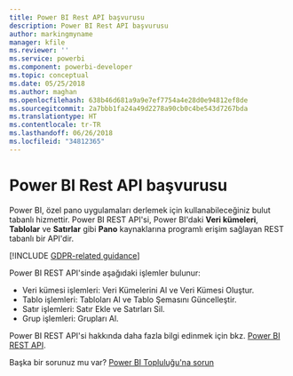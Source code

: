 ```yaml
---
title: Power BI Rest API başvurusu
description: Power BI Rest API başvurusu
author: markingmyname
manager: kfile
ms.reviewer: ''
ms.service: powerbi
ms.component: powerbi-developer
ms.topic: conceptual
ms.date: 05/25/2018
ms.author: maghan
ms.openlocfilehash: 638b46d681a9a9e7ef7754a4e28d0e94812ef8de
ms.sourcegitcommit: 2a7bbb1fa24a49d2278a90cb0c4be543d7267bda
ms.translationtype: HT
ms.contentlocale: tr-TR
ms.lasthandoff: 06/26/2018
ms.locfileid: "34812365"
---
```

# <a name="power-bi-rest-api-reference"></a>Power BI Rest API başvurusu
Power BI, özel pano uygulamaları derlemek için kullanabileceğiniz bulut tabanlı hizmettir. Power BI REST API'si, Power BI'daki **Veri kümeleri**, **Tablolar** ve **Satırlar** gibi **Pano** kaynaklarına programlı erişim sağlayan REST tabanlı bir API'dir.

[!INCLUDE [GDPR-related guidance](../includes/gdpr-hybrid-note.md)]

Power BI REST API'sinde aşağıdaki işlemler bulunur:

* Veri kümesi işlemleri: Veri Kümelerini Al ve Veri Kümesi Oluştur.
* Tablo işlemleri: Tabloları Al ve Tablo Şemasını Güncelleştir.
* Satır işlemleri: Satır Ekle ve Satırları Sil.
* Grup işlemleri: Grupları Al.

Power BI REST API'si hakkında daha fazla bilgi edinmek için bkz. [Power BI REST API](https://docs.microsoft.com/rest/api/power-bi/).

Başka bir sorunuz mu var? [Power BI Topluluğu'na sorun](http://community.powerbi.com/)

